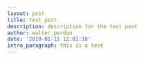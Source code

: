 ```yaml
---
layout: post
title: test post
description: description for the test post
author: walter_perdan
date: '2019-01-15 12:01:16'
intro_paragraph: this is a test
---
```


